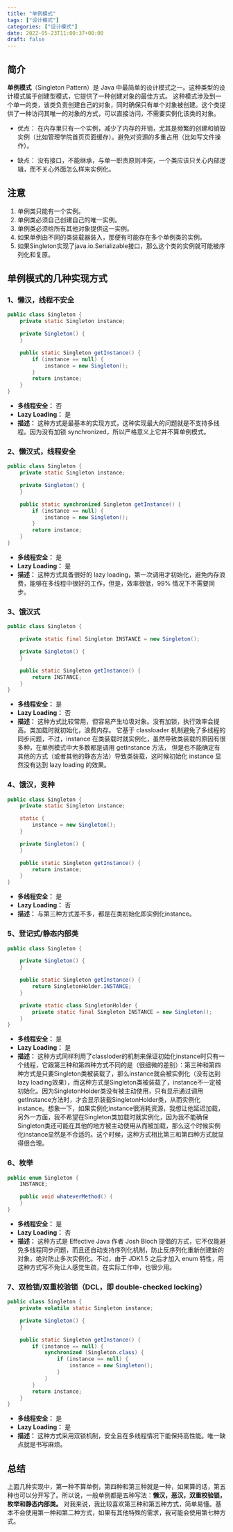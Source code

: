 ```yaml
---
title: "单例模式"
tags: ["设计模式"]
categories: ["设计模式"]
date: 2022-05-23T11:00:37+08:00
draft: false
---
```


## 简介

**单例模式**（Singleton Pattern）是 Java 中最简单的设计模式之一。这种类型的设计模式属于创建型模式，它提供了一种创建对象的最佳方式。
这种模式涉及到一个单一的类，该类负责创建自己的对象，同时确保只有单个对象被创建。这个类提供了一种访问其唯一的对象的方式，可以直接访问，不需要实例化该类的对象。

* 优点：
在内存里只有一个实例，减少了内存的开销，尤其是频繁的创建和销毁实例（比如管理学院首页页面缓存）。避免对资源的多重占用（比如写文件操作）。

* 缺点：
没有接口，不能继承，与单一职责原则冲突，一个类应该只关心内部逻辑，而不关心外面怎么样来实例化。

## 注意

1. 单例类只能有一个实例。
2. 单例类必须自己创建自己的唯一实例。
3. 单例类必须给所有其他对象提供这一实例。
4. 如果单例由不同的类装载器装入，那便有可能存在多个单例类的实例。
5. 如果Singleton实现了java.io.Serializable接口，那么这个类的实例就可能被序列化和复原。

## 单例模式的几种实现方式

### 1、懒汉，线程不安全

```java
public class Singleton {
    private static Singleton instance;

    private Singleton() {
    }

    public static Singleton getInstance() {
        if (instance == null) {
            instance = new Singleton();
        }
        return instance;
    }
}
```

* **多线程安全：** 否
* **Lazy Loading：** 是
* **描述：** 这种方式是最基本的实现方式，这种实现最大的问题就是不支持多线程。因为没有加锁 synchronized，所以严格意义上它并不算单例模式。

### 2、懒汉式，线程安全

```java
public class Singleton {
    private static Singleton instance;

    private Singleton() {
    }

    public static synchronized Singleton getInstance() {
        if (instance == null) {
            instance = new Singleton();
        }
        return instance;
    }
}
```

* **多线程安全：** 是
* **Lazy Loading：** 是
* **描述：** 这种方式具备很好的 lazy loading，第一次调用才初始化，避免内存浪费，能够在多线程中很好的工作，但是，效率很低，99% 情况下不需要同步。

### 3、饿汉式

```java
public class Singleton {

    private static final Singleton INSTANCE = new Singleton();

    private Singleton() {
    }

    public static Singleton getInstance() {
        return INSTANCE;
    }
}
```

* **多线程安全：** 是
* **Lazy Loading：** 否
* **描述：** 这种方式比较常用，但容易产生垃圾对象。没有加锁，执行效率会提高。类加载时就初始化，浪费内存。
它基于 classloader 机制避免了多线程的同步问题，不过，instance 在类装载时就实例化，虽然导致类装载的原因有很多种，在单例模式中大多数都是调用 getInstance 方法， 但是也不能确定有其他的方式（或者其他的静态方法）导致类装载，这时候初始化 instance 显然没有达到 lazy loading 的效果。

### 4、饿汉，变种

```java
public class Singleton {
    private static Singleton instance;

    static {
        instance = new Singleton();
    }

    private Singleton() {
    }

    public static Singleton getInstance() {
        return instance;
    }
}
```

* **多线程安全：** 是
* **Lazy Loading：** 否
* **描述：** 与第三种方式差不多，都是在类初始化即实例化instance。

### 5、登记式/静态内部类

```java
public class Singleton {

    private Singleton() {
    }

    public static Singleton getInstance() {
        return SingletonHolder.INSTANCE;
    }

    private static class SingletonHolder {
        private static final Singleton INSTANCE = new Singleton();
    }
}
```

* **多线程安全：** 是
* **Lazy Loading：** 是
* **描述：** 这种方式同样利用了classloder的机制来保证初始化instance时只有一个线程，它跟第三种和第四种方式不同的是（很细微的差别）：第三种和第四种方式是只要Singleton类被装载了，那么instance就会被实例化（没有达到lazy loading效果），而这种方式是Singleton类被装载了，instance不一定被初始化。因为SingletonHolder类没有被主动使用，只有显示通过调用getInstance方法时，才会显示装载SingletonHolder类，从而实例化instance。想象一下，如果实例化instance很消耗资源，我想让他延迟加载，另外一方面，我不希望在Singleton类加载时就实例化，因为我不能确保Singleton类还可能在其他的地方被主动使用从而被加载，那么这个时候实例化instance显然是不合适的。这个时候，这种方式相比第三和第四种方式就显得很合理。

### 6、枚举

```java
public enum Singleton {
    INSTANCE;

    public void whateverMethod() {
    }
}
```

* **多线程安全：** 是
* **Lazy Loading：** 否
* **描述：** 这种方式是 Effective Java 作者 Josh Bloch 提倡的方式，它不仅能避免多线程同步问题，而且还自动支持序列化机制，防止反序列化重新创建新的对象，绝对防止多次实例化。不过，由于 JDK1.5 之后才加入 enum 特性，用这种方式写不免让人感觉生疏，在实际工作中，也很少用。

### 7、双检锁/双重校验锁（DCL，即 double-checked locking）

```java
public class Singleton {
    private volatile static Singleton instance;

    private Singleton() {
    }

    public static Singleton getInstance() {
        if (instance == null) {
            synchronized (Singleton.class) {
                if (instance == null) {
                    instance = new Singleton();
                }
            }
        }
        return instance;
    }
}
```

* **多线程安全：** 是
* **Lazy Loading：** 是
* **描述：** 这种方式采用双锁机制，安全且在多线程情况下能保持高性能。唯一缺点就是书写麻烦。

## 总结

上面几种实现中，第一种不算单例，第四种和第三种就是一种，如果算的话，第五种也可以分开写了。所以说，一般单例都是五种写法：**懒汉，恶汉，双重校验锁，枚举和静态内部类。**
对我来说，我比较喜欢第三种和第五种方式，简单易懂。基本不会使用第一种和第二种方式，如果有其他特殊的需求，我可能会使用第七种方式。